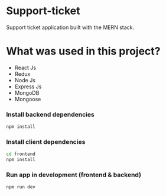 # Support-ticket

Support ticket application built with the MERN stack.

# What was used in this  project?

- React Js
- Redux
- Node Js
- Express Js
- MongoDB
- Mongoose

### Install backend dependencies

```bash
npm install
```

### Install client dependencies

```bash
cd frontend
npm install
```

### Run app in development (frontend & backend)

```bash
npm run dev
```


